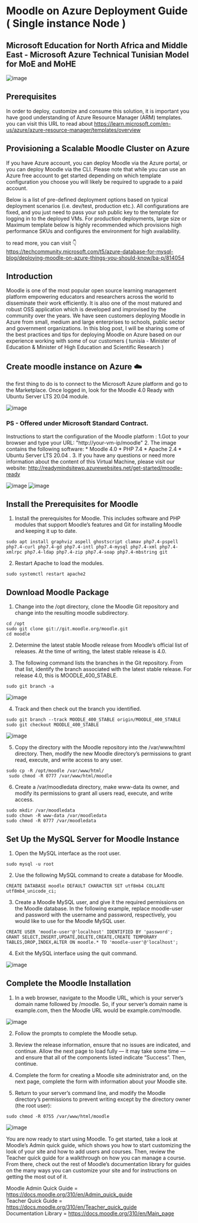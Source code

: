 # Moodle on Azure Deployment Guide ( Single instance Node ) 
## Microsoft Education for North Africa and Middle East - Microsoft Azure Technical Tunisian Model for MoE and MoHE

![image](https://user-images.githubusercontent.com/26825056/200283591-423619fe-2d49-42a1-b25e-b7a9429e4cde.png)

## Prerequisites

In order to deploy, customize and consume this solution, it is important you have good understanding of Azure Resource Manager (ARM) templates.
you can visit this URL to read about https://learn.microsoft.com/en-us/azure/azure-resource-manager/templates/overview

## Provisioning a Scalable Moodle Cluster on Azure 

If you have Azure account, you can deploy Moodle via the Azure portal, or you can deploy Moodle via the CLI. 
Please note that while you can use an Azure free account to get started depending on which template configuration you choose you will likely be required to upgrade to a paid account.

Below is a list of pre-defined deployment options based on typical deployment scenarios (i.e. dev/test, production etc.). All configurations are fixed, and you just need to pass your ssh public key to the template for logging in to the deployed VMs. For production deployments, large size or Maximum template below is highly recommended which provisions high performance SKUs and configures the environment for high availability.

to read more, you can visit 👇
https://techcommunity.microsoft.com/t5/azure-database-for-mysql-blog/deploying-moodle-on-azure-things-you-should-know/ba-p/814054

## Introduction 

Moodle is one of the most popular open source learning management platform empowering educators and researchers across the world to disseminate their work efficiently. It is also one of the most matured and robust OSS application which is developed and improvised by the community over the years. We have seen customers deploying Moodle in Azure from small, medium and large enterprises to schools, public sector and government organizations. 
In this blog post, I will be sharing some of the best practices and tips for deploying Moodle on Azure based on our experience working with some of our customers ( tunisia - Minister of Education & Minister of High Education and Scientific Research ) 

## Create moodle instance on Azure ☁️

the first thing to do is to connect to the Microsoft Azure platform and go to the Marketplace. 
Once logged in, look for the Moodle 4.0 Ready with Ubuntu Server LTS 20.04 module.

![image](https://user-images.githubusercontent.com/26825056/200257894-ea153457-631a-4783-afea-b944cdffe3b1.png)

### PS - Offered under Microsoft Standard Contract.

Instructions to start the configuration of the Moodle platform : 
1.Got to your browser and type your URL: "http://your-vm-ip/moodle" 
2. The image contains the following software: * Moodle 4.0 * PHP 7.4 * Apache 2.4 * Ubuntu Server LTS 20.04 .
3. If you have any questions or need more information about the content of this Virtual Machine, please visit our website: http://readymindsitewp.azurewebsites.net/get-started/moodle-ready

![image](https://user-images.githubusercontent.com/26825056/200260974-f80e33f0-8e1b-4c00-ba43-cbb518ea863d.png)
![image](https://user-images.githubusercontent.com/26825056/200261796-70373319-370b-40eb-b31e-a48e993e4de3.png)

## Install the Prerequisites for Moodle 

1. Install the prerequisites for Moodle. This includes software and PHP modules that support Moodle’s features and Git for installing Moodle and keeping it up to date.

```
sudo apt install graphviz aspell ghostscript clamav php7.4-pspell php7.4-curl php7.4-gd php7.4-intl php7.4-mysql php7.4-xml php7.4-xmlrpc php7.4-ldap php7.4-zip php7.4-soap php7.4-mbstring git
```

2. Restart Apache to load the modules.

```
sudo systemctl restart apache2
```

## Download Moodle Package 

1. Change into the /opt directory, clone the Moodle Git repository and change into the resulting moodle subdirectory.

```
cd /opt
sudo git clone git://git.moodle.org/moodle.git
cd moodle
```

2. Determine the latest stable Moodle release from Moodle’s official list of releases. At the time of writing, the latest stable release is 4.0.

3. The following command lists the branches in the Git repository. From that list, identify the branch associated with the latest stable release. For release 4.0, this is MOODLE_400_STABLE.

```
sudo git branch -a
```

![image](https://user-images.githubusercontent.com/26825056/200318904-fed98e99-3835-42ab-b92f-16230e928046.png)


4. Track and then check out the branch you identified.

```
sudo git branch --track MOODLE_400_STABLE origin/MOODLE_400_STABLE
sudo git checkout MOODLE_400_STABLE
```

![image](https://user-images.githubusercontent.com/26825056/200319648-fb7f00c9-7a29-4635-bf13-7ac1d5eb4db9.png)

5. Copy the directory with the Moodle repository into the /var/www/html directory. Then, modify the new Moodle directory’s permissions to grant read, execute, and write access to any user.

```
sudo cp -R /opt/moodle /var/www/html/
 sudo chmod -R 0777 /var/www/html/moodle
```

6. Create a /var/moodledata directory, make www-data its owner, and modify its permissions to grant all users read, execute, and write access.

```
sudo mkdir /var/moodledata
sudo chown -R www-data /var/moodledata
sudo chmod -R 0777 /var/moodledata
 ```
 
 ## Set Up the MySQL Server for Moodle Instance 
 
 1. Open the MySQL interface as the root user.
 
 ```
 sudo mysql -u root
 ```
2. Use the following MySQL command to create a database for Moodle.

```
CREATE DATABASE moodle DEFAULT CHARACTER SET utf8mb4 COLLATE utf8mb4_unicode_ci;
```

3. Create a Moodle MySQL user, and give it the required permissions on the Moodle database. In the following example, replace moodle-user and password with the username and password, respectively, you would like to use for the Moodle MySQL user.

```
CREATE USER 'moodle-user'@'localhost' IDENTIFIED BY 'password';
GRANT SELECT,INSERT,UPDATE,DELETE,CREATE,CREATE TEMPORARY TABLES,DROP,INDEX,ALTER ON moodle.* TO 'moodle-user'@'localhost';
```

4. Exit the MySQL interface using the quit command.

![image](https://user-images.githubusercontent.com/26825056/200581928-42c5fe1d-1cd8-49d3-af33-b7c37e04f1f4.png)

## Complete the Moodle Installation 

1. In a web browser, navigate to the Moodle URL, which is your server’s domain name followed by /moodle. So, if your server’s domain name is example.com, then the Moodle URL would be example.com/moodle.

![image](https://user-images.githubusercontent.com/26825056/200582207-041c5edc-5c3f-4c8d-aca3-1a9fb8a4b475.png)

2. Follow the prompts to complete the Moodle setup.

3. Review the release information, ensure that no issues are indicated, and continue. Allow the next page to load fully — it may take some time — and ensure that all of the components listed indicate “Success”. Then, continue.

4. Complete the form for creating a Moodle site administrator and, on the next page, complete the form with information about your Moodle site.

5. Return to your server’s command line, and modify the Moodle directory’s permissions to prevent writing except by the directory owner (the root user):

```
sudo chmod -R 0755 /var/www/html/moodle
```

![image](https://user-images.githubusercontent.com/26825056/200585740-00489669-249c-42ef-a4f2-54e2f6669e99.png)

You are now ready to start using Moodle. To get started, take a look at Moodle’s Admin quick guide, which shows you how to start customizing the look of your site and how to add users and courses. Then, review the Teacher quick guide for a walkthrough on how you can manage a course. From there, check out the rest of Moodle’s documentation library for guides on the many ways you can customize your site and for instructions on getting the most out of it.

Moodle Admin Quick Guide = https://docs.moodle.org/310/en/Admin_quick_guide <br>
Teacher Quick Guide = https://docs.moodle.org/310/en/Teacher_quick_guide <br>
Documentation Library = https://docs.moodle.org/310/en/Main_page <br>

